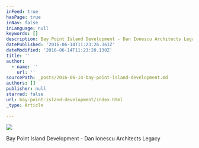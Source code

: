 ```yaml
---
inFeed: true
hasPage: true
inNav: false
inLanguage: null
keywords: []
description: Bay Point Island Development - Dan Ionescu Architects Legacy
datePublished: '2016-06-14T11:23:26.361Z'
dateModified: '2016-06-14T11:23:20.130Z'
title: ''
author:
  - name: ''
    url: ''
sourcePath: _posts/2016-06-14-bay-point-island-development.md
authors: []
publisher: null
starred: false
url: bay-point-island-development/index.html
_type: Article

---
```

![](https://the-grid-user-content.s3-us-west-2.amazonaws.com/94557333-198d-4094-9b9b-c2d013b9ad23.jpg)

Bay Point Island Development - Dan Ionescu Architects Legacy